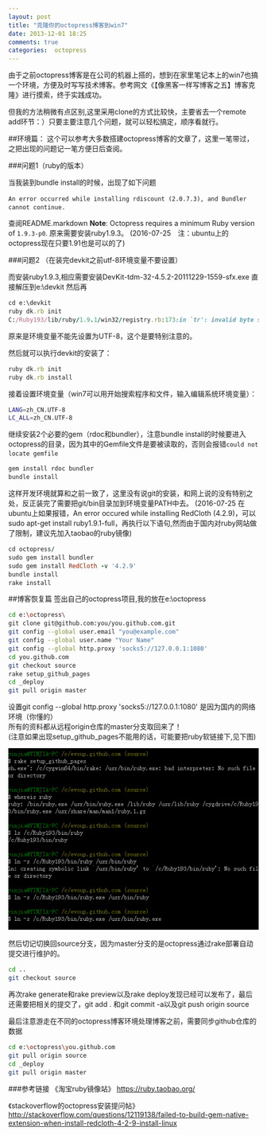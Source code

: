 ```yaml
---
layout: post
title: "克隆你的octopress博客到win7"
date: 2013-12-01 18:25
comments: true
categories:  octopress
---
```

由于之前octopress博客是在公司的机器上搭的，想到在家里笔记本上的win7也搞一个环境，方便及时写写技术博客。参考网文《【像黑客一样写博客之五】博客克隆》进行摸索，终于实践成功。

但我的方法稍微有点区别,这里采用clone的方式比较快，主要省去一个remote add环节：）只要主要注意几个问题，就可以轻松搞定，顺序看就行。

<!-- more -->
##环境篇：
这个可以参考大多数搭建octopress博客的文章了，这里一笔带过，之把出现的问题记一笔方便日后查阅。

###问题1（ruby的版本）

当我装到bundle install的时候，出现了如下问题

` An error occurred while installing rdiscount (2.0.7.3), and Bundler cannot
continue. `

查阅README.markdown
**Note**: Octopress requires a minimum Ruby version of `1.9.3-p0`.
原来需要安装ruby1.9.3。
(2016-07-25　注：ubuntu上的octopress现在只要1.91也是可以的了)


###问题2 （在装完devkit之前utf-8环境变量不要设置）

而安装ruby1.9.3,相应需要安装DevKit-tdm-32-4.5.2-20111229-1559-sfx.exe
直接解压到e:\devkit
然后再

```ruby
cd e:\devkit
ruby dk.rb init
C:/Ruby193/lib/ruby/1.9.1/win32/registry.rb:173:in `tr': invalid byte sequence in UTF-8 (ArgumentError)
```

原来是环境变量不能先设置为UTF-8，这个是要特别注意的。

然后就可以执行devkit的安装了：

```ruby
ruby dk.rb init
ruby dk.rb install
```

接着设置环境变量（win7可以用开始搜索程序和文件，输入编辑系统环境变量）：

```sh
LANG=zh_CN.UTF-8
LC_ALL=zh_CN.UTF-8
```

继续安装2个必要的gem（rdoc和bundler），注意bundle install的时候要进入octopress的目录，因为其中的Gemfile文件是要被读取的，否则会报错` could not locate gemfile ` 

```ruby
gem install rdoc bundler
bundle install
```

这样开发环境就算和之前一致了，这里没有说git的安装，和网上说的没有特别之处，反正装完了需要把git/bin目录加到环境变量PATH中去。
(2016-07-25 在ubuntu上如果报错，An error occured while installing RedCloth (4.2.9)，可以sudo apt-get install ruby1.9.1-full，再执行以下语句,然而由于国内对ruby网站做了限制，建议先加入taobao的ruby镜像)

```ruby
cd octopress/
sudo gem install bundler
sudo gem install RedCloth -v '4.2.9'
bundle install
rake install
```

##博客恢复篇
签出自己的octopress项目,我的放在e:\octopress

```sh
cd e:\octopress\
git clone git@github.com:you/you.github.com.git 
git config --global user.email "you@example.com"
git config --global user.name "Your Name"
git config --global http.proxy 'socks5://127.0.0.1:1080' 
cd you.github.com
git checkout source
rake setup_github_pages
cd _deploy
git pull origin master
```

设置git config --global http.proxy 'socks5://127.0.0.1:1080' 是因为国内的网络环境（你懂的）<br>
所有的资料都从远程origin仓库的master分支取回来了！<br>
(注意如果出现setup_github_pages不能用的话，可能要把ruby软链接下,见下图)

![Alt text](/images/evoup/octopress_rake_setup_github_pages.png)


然后切记切换回source分支，因为master分支的是octopress通过rake部署自动提交进行维护的。

```sh
cd ..
git checkout source
```

再次rake generate和rake preview以及rake deploy发现已经可以发布了，最后还需要把相关的提交了，git add . 和git commit -a以及git push origin source

最后注意游走在不同的octopress博客环境处理博客之前，需要同步github仓库的数据

```sh
cd e:\octopress\you.github.com 
git pull origin source 
cd _deploy  
git pull origin master  
```

###参考链接
《淘宝ruby镜像站》
https://ruby.taobao.org/

《stackoverflow的octopress安装提问帖》
http://stackoverflow.com/questions/12119138/failed-to-build-gem-native-extension-when-install-redcloth-4-2-9-install-linux

